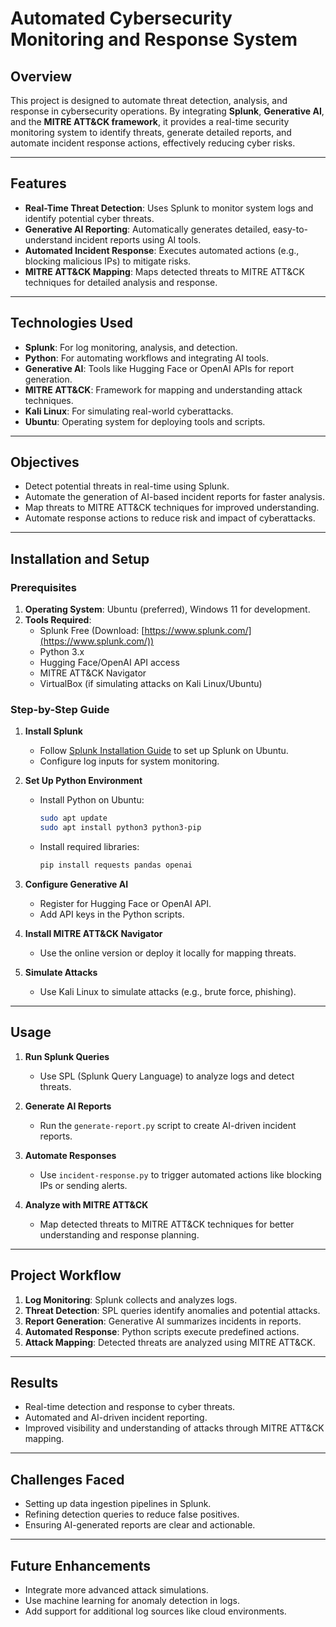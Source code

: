# Automated Cybersecurity Monitoring and Response System

## Overview
This project is designed to automate threat detection, analysis, and response in cybersecurity operations. By integrating **Splunk**, **Generative AI**, and the **MITRE ATT&CK framework**, it provides a real-time security monitoring system to identify threats, generate detailed reports, and automate incident response actions, effectively reducing cyber risks.

---

## Features
- **Real-Time Threat Detection**: Uses Splunk to monitor system logs and identify potential cyber threats.
- **Generative AI Reporting**: Automatically generates detailed, easy-to-understand incident reports using AI tools.
- **Automated Incident Response**: Executes automated actions (e.g., blocking malicious IPs) to mitigate risks.
- **MITRE ATT&CK Mapping**: Maps detected threats to MITRE ATT&CK techniques for detailed analysis and response.

---

## Technologies Used
- **Splunk**: For log monitoring, analysis, and detection.
- **Python**: For automating workflows and integrating AI tools.
- **Generative AI**: Tools like Hugging Face or OpenAI APIs for report generation.
- **MITRE ATT&CK**: Framework for mapping and understanding attack techniques.
- **Kali Linux**: For simulating real-world cyberattacks.
- **Ubuntu**: Operating system for deploying tools and scripts.

---

## Objectives
- Detect potential threats in real-time using Splunk.
- Automate the generation of AI-based incident reports for faster analysis.
- Map threats to MITRE ATT&CK techniques for improved understanding.
- Automate response actions to reduce risk and impact of cyberattacks.

---

## Installation and Setup

### Prerequisites
1. **Operating System**: Ubuntu (preferred), Windows 11 for development.
2. **Tools Required**:
   - Splunk Free (Download: [https://www.splunk.com/](https://www.splunk.com/))
   - Python 3.x
   - Hugging Face/OpenAI API access
   - MITRE ATT&CK Navigator
   - VirtualBox (if simulating attacks on Kali Linux/Ubuntu)

### Step-by-Step Guide
1. **Install Splunk**
   - Follow [Splunk Installation Guide](https://docs.splunk.com/) to set up Splunk on Ubuntu.
   - Configure log inputs for system monitoring.

2. **Set Up Python Environment**
   - Install Python on Ubuntu:
     ```bash
     sudo apt update
     sudo apt install python3 python3-pip
     ```
   - Install required libraries:
     ```bash
     pip install requests pandas openai
     ```

3. **Configure Generative AI**
   - Register for Hugging Face or OpenAI API.
   - Add API keys in the Python scripts.

4. **Install MITRE ATT&CK Navigator**
   - Use the online version or deploy it locally for mapping threats.

5. **Simulate Attacks**
   - Use Kali Linux to simulate attacks (e.g., brute force, phishing).

---

## Usage
1. **Run Splunk Queries**
   - Use SPL (Splunk Query Language) to analyze logs and detect threats.

2. **Generate AI Reports**
   - Run the `generate-report.py` script to create AI-driven incident reports.

3. **Automate Responses**
   - Use `incident-response.py` to trigger automated actions like blocking IPs or sending alerts.

4. **Analyze with MITRE ATT&CK**
   - Map detected threats to MITRE ATT&CK techniques for better understanding and response planning.

---

## Project Workflow
1. **Log Monitoring**: Splunk collects and analyzes logs.
2. **Threat Detection**: SPL queries identify anomalies and potential attacks.
3. **Report Generation**: Generative AI summarizes incidents in reports.
4. **Automated Response**: Python scripts execute predefined actions.
5. **Attack Mapping**: Detected threats are analyzed using MITRE ATT&CK.

---

## Results
- Real-time detection and response to cyber threats.
- Automated and AI-driven incident reporting.
- Improved visibility and understanding of attacks through MITRE ATT&CK mapping.

---

## Challenges Faced
- Setting up data ingestion pipelines in Splunk.
- Refining detection queries to reduce false positives.
- Ensuring AI-generated reports are clear and actionable.

---

## Future Enhancements
- Integrate more advanced attack simulations.
- Use machine learning for anomaly detection in logs.
- Add support for additional log sources like cloud environments.


